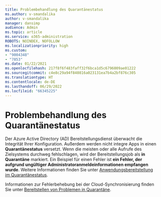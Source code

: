 ```yaml
---
title: Problembehandlung des Quarantänestatus
ms.author: v-smandalika
author: v-smandalika
manager: dansimp
audience: Admin
ms.topic: article
ms.service: o365-administration
ROBOTS: NOINDEX, NOFOLLOW
ms.localizationpriority: high
ms.custom:
- "9004348"
- "7853"
ms.date: 01/22/2021
ms.openlocfilehash: 217f8f6f483faff32f6bca1d5c6796009ae01222
ms.sourcegitcommit: c4e8c29a94f840816a023131ea7b4a2bf876c305
ms.translationtype: HT
ms.contentlocale: de-DE
ms.lasthandoff: 06/29/2022
ms.locfileid: "66345225"
---
```

# <a name="troubleshoot-quarantine-state"></a>Problembehandlung des Quarantänestatus

Der Azure Active Directory (AD) Bereitstellungsdienst überwacht die Integrität Ihrer Konfiguration. Außerdem werden nicht integre Apps in einen **Quarantänestatus** versetzt. Wenn die meisten oder alle Aufrufe des Zielsystems durchweg fehlschlagen, wird der Bereitstellungsjob als **in Quarantäne** markiert. Ein Beispiel für einen Fehler ist **ein Fehler, der aufgrund ungültiger Administratoranmeldeinformationen empfangen wurde**. Weitere Informationen finden Sie unter [Anwendungsbereitstellung im Quarantänestatus](https://docs.microsoft.com/azure/active-directory/app-provisioning/application-provisioning-quarantine-status).

Informationen zur Fehlerbehebung bei der Cloud-Synchronisierung finden Sie unter [Bereitstellen von Problemen in Quarantäne](https://docs.microsoft.com/azure/active-directory/cloud-sync/how-to-troubleshoot#provisioning-quarantined-problems). 
